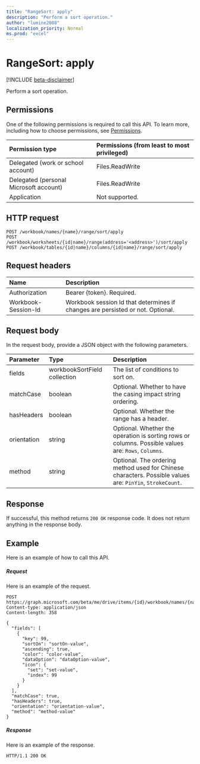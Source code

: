 ```yaml
---
title: "RangeSort: apply"
description: "Perform a sort operation."
author: "lumine2008"
localization_priority: Normal
ms.prod: "excel"
---
```


# RangeSort: apply

[!INCLUDE [beta-disclaimer](../../includes/beta-disclaimer.md)]

Perform a sort operation.
## Permissions
One of the following permissions is required to call this API. To learn more, including how to choose permissions, see [Permissions](/graph/permissions-reference).

|Permission type      | Permissions (from least to most privileged)              |
|:--------------------|:---------------------------------------------------------|
|Delegated (work or school account) | Files.ReadWrite    |
|Delegated (personal Microsoft account) | Files.ReadWrite    |
|Application | Not supported. |

## HTTP request
<!-- { "blockType": "ignored" } -->
```http
POST /workbook/names/{name}/range/sort/apply
POST /workbook/worksheets/{id|name}/range(address='<address>')/sort/apply
POST /workbook/tables/{id|name}/columns/{id|name}/range/sort/apply

```
## Request headers
| Name       | Description|
|:---------------|:----------|
| Authorization  | Bearer {token}. Required. |
| Workbook-Session-Id  | Workbook session Id that determines if changes are persisted or not. Optional.|

## Request body
In the request body, provide a JSON object with the following parameters.

| Parameter	   | Type	|Description|
|:---------------|:--------|:----------|
|fields|workbookSortField collection|The list of conditions to sort on.|
|matchCase|boolean|Optional. Whether to have the casing impact string ordering.|
|hasHeaders|boolean|Optional. Whether the range has a header.|
|orientation|string|Optional. Whether the operation is sorting rows or columns.  Possible values are: `Rows`, `Columns`.|
|method|string|Optional. The ordering method used for Chinese characters.  Possible values are: `PinYin`, `StrokeCount`.|

## Response

If successful, this method returns `200 OK` response code. It does not return anything in the response body.

## Example
Here is an example of how to call this API.
##### Request
Here is an example of the request.
<!-- {
  "blockType": "request",
  "name": "rangesort_apply"
}-->
```http
POST https://graph.microsoft.com/beta/me/drive/items/{id}/workbook/names/{name}/range/sort/apply
Content-type: application/json
Content-length: 358

{
  "fields": [
    {
      "key": 99,
      "sortOn": "sortOn-value",
      "ascending": true,
      "color": "color-value",
      "dataOption": "dataOption-value",
      "icon": {
        "set": "set-value",
        "index": 99
      }
    }
  ],
  "matchCase": true,
  "hasHeaders": true,
  "orientation": "orientation-value",
  "method": "method-value"
}
```

##### Response
Here is an example of the response. 
<!-- {
  "blockType": "response",
  "truncated": true,
  "@odata.type": "microsoft.graph.none"
} -->
```http
HTTP/1.1 200 OK
```

<!-- uuid: 8fcb5dbc-d5aa-4681-8e31-b001d5168d79
2015-10-25 14:57:30 UTC -->
<!--
{
  "type": "#page.annotation",
  "description": "RangeSort: apply",
  "keywords": "",
  "section": "documentation",
  "tocPath": "",
  "suppressions": [
    "Error: /api-reference/beta/api/rangesort-apply.md:\r\n      Exception processing links.\r\n    System.ArgumentException: Link Definition was null. Link text: !INCLUDE [beta-disclaimer](../../includes/beta-disclaimer.md)\r\n      at ApiDoctor.Validation.DocFile.get_LinkDestinations()\r\n      at ApiDoctor.Validation.DocSet.ValidateLinks(Boolean includeWarnings, String[] relativePathForFiles, IssueLogger issues, Boolean requireFilenameCaseMatch, Boolean printOrphanedFiles)"
  ]
}
-->
